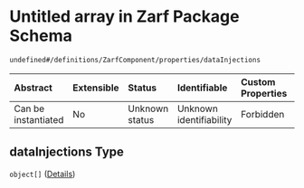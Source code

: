 # Untitled array in Zarf Package Schema

```txt
undefined#/definitions/ZarfComponent/properties/dataInjections
```



| Abstract            | Extensible | Status         | Identifiable            | Custom Properties | Additional Properties | Access Restrictions | Defined In                                                                   |
| :------------------ | :--------- | :------------- | :---------------------- | :---------------- | :-------------------- | :------------------ | :--------------------------------------------------------------------------- |
| Can be instantiated | No         | Unknown status | Unknown identifiability | Forbidden         | Allowed               | none                | [zarf.schema.json\*](../../../build/zarf.schema.json "open original schema") |

## dataInjections Type

`object[]` ([Details](zarf-definitions-zarfdatainjection.md))
